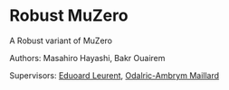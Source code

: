 # Robust MuZero

A Robust variant of MuZero

Authors: Masahiro Hayashi, Bakr Ouairem

Supervisors: [Eduoard Leurent](http://edouardleurent.com/), [Odalric-Ambrym Maillard](http://odalricambrymmaillard.neowordpress.fr/)

